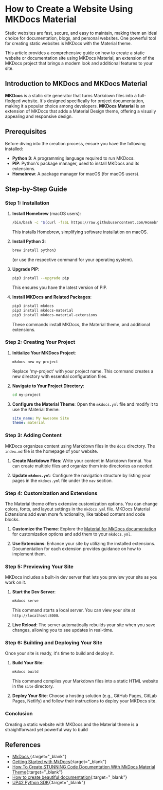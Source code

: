 # **How to Create a Website Using MKDocs Material**

Static websites are fast, secure, and easy to maintain, making them an ideal choice for documentation, blogs, and personal websites. One powerful tool for creating static websites is MKDocs with the Material theme. 

This article provides a comprehensive guide on how to create a static website or documentation site using MKDocs Material, an extension of the MKDocs project that brings a modern look and additional features to your site.

## Introduction to MKDocs and MKDocs Material

**MKDocs** is a static site generator that turns Markdown files into a full-fledged website. It's designed specifically for project documentation, making it a popular choice among developers. **MKDocs Material** is an extension of MKDocs that adds a Material Design theme, offering a visually appealing and responsive design.

## Prerequisites

Before diving into the creation process, ensure you have the following installed:
- **Python 3**: A programming language required to run MKDocs.
- **PIP**: Python's package manager, used to install MKDocs and its extensions.
- **Homebrew**: A package manager for macOS (for macOS users).

## Step-by-Step Guide

### Step 1: Installation

1. **Install Homebrew** (macOS users):
   ```bash
   /bin/bash -c "$(curl -fsSL https://raw.githubusercontent.com/Homebrew/install/HEAD/install.sh)"
   ```
   This installs Homebrew, simplifying software installation on macOS.

2. **Install Python 3**:
   ```bash
   brew install python3
   ```
   (or use the respective command for your operating system).

3. **Upgrade PIP**:
   ```bash
   pip3 install --upgrade pip
   ```
   This ensures you have the latest version of PIP.

4. **Install MKDocs and Related Packages**:
   ```bash
   pip3 install mkdocs
   pip3 install mkdocs-material
   pip3 install mkdocs-material-extensions
   ```
   These commands install MKDocs, the Material theme, and additional extensions.

### Step 2: Creating Your Project

1. **Initialize Your MKDocs Project**:
   ```bash
   mkdocs new my-project
   ```
   Replace 'my-project' with your project name. This command creates a new directory with essential configuration files.

2. **Navigate to Your Project Directory**:
   ```bash
   cd my-project
   ```

3. **Configure the Material Theme**:
   Open the `mkdocs.yml` file and modify it to use the Material theme:
   ```yaml
   site_name: My Awesome Site
   theme: material
   ```

### Step 3: Adding Content

MKDocs organizes content using Markdown files in the `docs` directory. The `index.md` file is the homepage of your website.

1. **Create Markdown Files**:
   Write your content in Markdown format. You can create multiple files and organize them into directories as needed.

2. **Update `mkdocs.yml`**:
   Configure the navigation structure by listing your pages in the `mkdocs.yml` file under the `nav` section.

### Step 4: Customization and Extensions

The Material theme offers extensive customization options. You can change colors, fonts, and layout settings in the `mkdocs.yml` file. MKDocs Material Extensions add even more functionality, like tabbed content and code blocks.

1. **Customize the Theme**:
   Explore the [Material for MkDocs documentation](https://squidfunk.github.io/mkdocs-material/) for customization options and add them to your `mkdocs.yml`.

2. **Use Extensions**:
   Enhance your site by utilizing the installed extensions. Documentation for each extension provides guidance on how to implement them.

### Step 5: Previewing Your Site

MKDocs includes a built-in dev server that lets you preview your site as you work on it.

1. **Start the Dev Server**:
   ```bash
   mkdocs serve
   ```
   This command starts a local server. You can view your site at `http://localhost:8000`.

2. **Live Reload**:
   The server automatically rebuilds your site when you save changes, allowing you to see updates in real-time.

### Step 6: Building and Deploying Your Site

Once your site is ready, it's time to build and deploy it.

1. **Build Your Site**:
   ```bash
   mkdocs build
   ```
   This command compiles your Markdown files into a static HTML website in the `site` directory.

2. **Deploy Your Site**:
   Choose a hosting solution (e.g., GitHub Pages, GitLab Pages, Netlify) and follow their instructions to deploy your MKDocs site.

### Conclusion

Creating a static website with MKDocs and the Material theme is a straightforward yet powerful way to build


## **References**
- [MkDocs ](https://www.mkdocs.org/#installation){:target="_blank"}
- [Getting Started with MkDocs](https://www.mkdocs.org/getting-started/){:target="_blank"}
- [How To Create STUNNING Code Documentation With MkDocs Material Theme](https://www.youtube.com/watch?v=Q-YA_dA8C20){:target="_blank"}
- [How to create beautiful documentation](https://www.youtube.com/watch?v=OOxL-r1L334&t=609s){:target="_blank"}
- [UP42 Python SDK](https://sdk.up42.com){:target="_blank"}